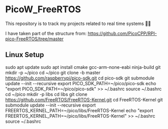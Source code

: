 # PicoW_FreeRTOS
This repository is to track my projects related to real time systems 😮‍💨

I have taken part of the structure from: 
https://github.com/PicoCPP/RPI-pico-FreeRTOS/tree/master

## Linux Setup 
sudo apt update
sudo apt install cmake gcc-arm-none-eabi ninja-build git
mkdir -p ~/pico
cd ~/pico
git clone -b master https://github.com/raspberrypi/pico-sdk.git
cd pico-sdk
git submodule update --init --recursive
export PICO_SDK_PATH=~/pico/pico-sdk
echo "export PICO_SDK_PATH=~/pico/pico-sdk" >> ~/.bashrc
source ~/.bashrc
cd ~/pico
mkdir -p libs
cd libs
git clone https://github.com/FreeRTOS/FreeRTOS-Kernel.git
cd FreeRTOS-Kernel
git submodule update --init --recursive
export FREERTOS_KERNEL_PATH=~/pico/libs/FreeRTOS-Kernel
echo "export FREERTOS_KERNEL_PATH=~/pico/libs/FreeRTOS-Kernel" >> ~/.bashrc
source ~/.bashrc

